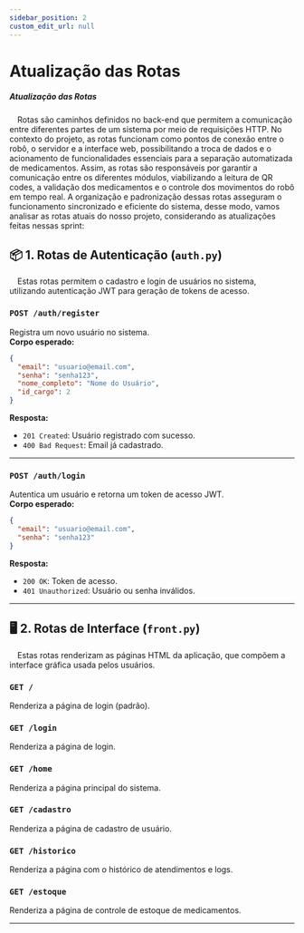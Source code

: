 ```yaml
---
sidebar_position: 2
custom_edit_url: null
---
```


# Atualização das Rotas

##### Atualização das Rotas
&emsp;Rotas são caminhos definidos no back-end que permitem a comunicação entre diferentes partes de um sistema por meio de requisições HTTP. No contexto do projeto, as rotas funcionam como pontos de conexão entre o robô, o servidor e a interface web, possibilitando a troca de dados e o acionamento de funcionalidades essenciais para a separação automatizada de medicamentos. Assim, as rotas são responsáveis por garantir a comunicação entre os diferentes módulos, viabilizando a leitura de QR codes, a validação dos medicamentos e o controle dos movimentos do robô em tempo real. A organização e padronização dessas rotas asseguram o funcionamento sincronizado e eficiente do sistema, desse modo, vamos analisar as rotas atuais do nosso projeto, considerando as atualizações feitas nessas sprint:

## 📦 **1. Rotas de Autenticação (`auth.py`)**

&emsp;Estas rotas permitem o cadastro e login de usuários no sistema, utilizando autenticação JWT para geração de tokens de acesso.

### `POST /auth/register`
Registra um novo usuário no sistema.  
**Corpo esperado:**
```json
{
  "email": "usuario@email.com",
  "senha": "senha123",
  "nome_completo": "Nome do Usuário",
  "id_cargo": 2
}
```
**Resposta:**  
- `201 Created`: Usuário registrado com sucesso.  
- `400 Bad Request`: Email já cadastrado.

---

### `POST /auth/login`
Autentica um usuário e retorna um token de acesso JWT.  
**Corpo esperado:**
```json
{
  "email": "usuario@email.com",
  "senha": "senha123"
}
```
**Resposta:**  
- `200 OK`: Token de acesso.  
- `401 Unauthorized`: Usuário ou senha inválidos.

---

## 🖥️ **2. Rotas de Interface (`front.py`)**

&emsp;Estas rotas renderizam as páginas HTML da aplicação, que compõem a interface gráfica usada pelos usuários.

### `GET /`  
Renderiza a página de login (padrão).

### `GET /login`  
Renderiza a página de login.

### `GET /home`  
Renderiza a página principal do sistema.

### `GET /cadastro`  
Renderiza a página de cadastro de usuário.

### `GET /historico`  
Renderiza a página com o histórico de atendimentos e logs.

### `GET /estoque`  
Renderiza a página de controle de estoque de medicamentos.

---

